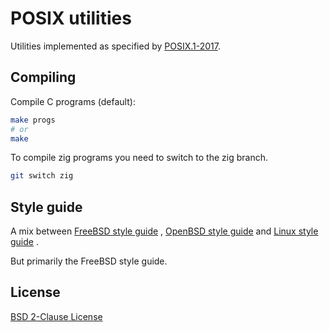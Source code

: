 # POSIX utilities
Utilities implemented as specified by [POSIX.1-2017](https://pubs.opengroup.org/onlinepubs/9699919799/utilities/contents.html).

## Compiling
Compile C programs (default):
```sh
make progs
# or
make
```
To compile zig programs you need to switch to the zig branch.
```sh
git switch zig
```

## Style guide
A mix between
[FreeBSD style guide](https://www.freebsd.org/cgi/man.cgi?query=style&sektion=9&manpath=FreeBSD+13.0-RELEASE+and+Ports)
,
[OpenBSD style guide](https://man.openbsd.org/style)
and
[Linux style guide](https://www.kernel.org/doc/html/v5.10/process/coding-style.html)
.

But primarily the FreeBSD style guide.

## License
[BSD 2-Clause License](./LICENSE)

